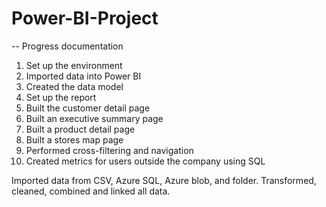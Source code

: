 # Power-BI-Project

-- 
Progress documentation

1) Set up the environment
2) Imported data into Power BI
3) Created the data model
4) Set up the report
5) Built the customer detail page
6) Built an executive summary page
8) Built a product detail page
9) Built a stores map page
10) Performed cross-filtering and navigation
11) Created metrics for users outside the company using SQL

Imported data from CSV, Azure SQL, Azure blob, and folder. Transformed, cleaned, combined and linked all data.
